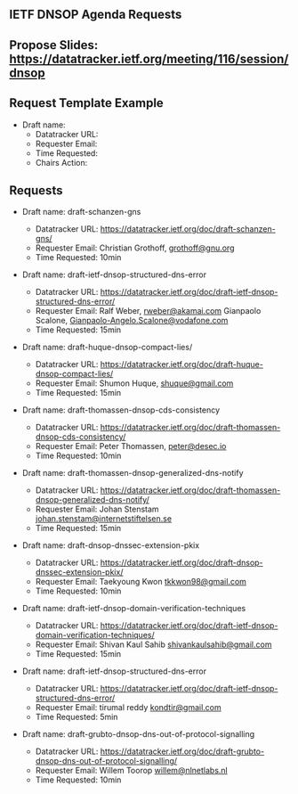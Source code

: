 ## IETF DNSOP Agenda Requests

## Propose Slides: https://datatracker.ietf.org/meeting/116/session/dnsop

## Request Template Example

*   Draft name:
    - Datatracker URL:
    - Requester Email:
    - Time Requested:
    - Chairs Action:

## Requests

*   Draft name: draft-schanzen-gns
    - Datatracker URL: https://datatracker.ietf.org/doc/draft-schanzen-gns/
    - Requester Email: Christian Grothoff, grothoff@gnu.org
    - Time Requested: 10min

*   Draft name:  draft-ietf-dnsop-structured-dns-error
    - Datatracker URL: https://datatracker.ietf.org/doc/draft-ietf-dnsop-structured-dns-error/
    - Requester Email: Ralf Weber, rweber@akamai.com
                       Gianpaolo Scalone, Gianpaolo-Angelo.Scalone@vodafone.com
    - Time Requested: 15min

*   Draft name: draft-huque-dnsop-compact-lies/
    - Datatracker URL: https://datatracker.ietf.org/doc/draft-huque-dnsop-compact-lies/
    - Requester Email: Shumon Huque, <shuque@gmail.com>
    - Time Requested: 15min

*   Draft name: draft-thomassen-dnsop-cds-consistency
    - Datatracker URL: https://datatracker.ietf.org/doc/draft-thomassen-dnsop-cds-consistency/
    - Requester Email: Peter Thomassen, peter@desec.io
    - Time Requested: 10min

*   Draft name: draft-thomassen-dnsop-generalized-dns-notify
    - Datatracker URL: https://datatracker.ietf.org/doc/draft-thomassen-dnsop-generalized-dns-notify/
    - Requester Email: Johan Stenstam <johan.stenstam@internetstiftelsen.se>
    - Time Requested: 15min

*   Draft name: draft-dnsop-dnssec-extension-pkix
    - Datatracker URL: https://datatracker.ietf.org/doc/draft-dnsop-dnssec-extension-pkix/
    - Requester Email: Taekyoung Kwon <tkkwon98@gmail.com>
    - Time Requested: 10min

*   Draft name: draft-ietf-dnsop-domain-verification-techniques
    - Datatracker URL: https://datatracker.ietf.org/doc/draft-ietf-dnsop-domain-verification-techniques/
    - Requester Email: Shivan Kaul Sahib <shivankaulsahib@gmail.com>
    - Time Requested: 15min

*   Draft name: draft-ietf-dnsop-structured-dns-error
    - Datatracker URL: https://datatracker.ietf.org/doc/draft-ietf-dnsop-structured-dns-error/
    - Requester Email: tirumal reddy <kondtir@gmail.com>
    - Time Requested: 5min

*   Draft name: draft-grubto-dnsop-dns-out-of-protocol-signalling
    - Datatracker URL: https://datatracker.ietf.org/doc/draft-grubto-dnsop-dns-out-of-protocol-signalling/
    - Requester Email: Willem Toorop <willem@nlnetlabs.nl>
    - Time Requested: 10min
